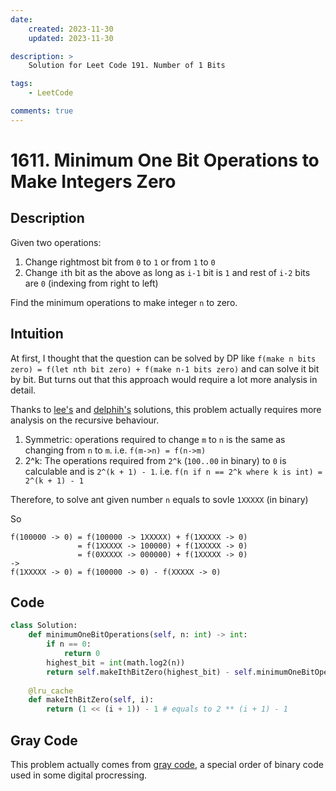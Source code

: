 ```yaml
---
date:
    created: 2023-11-30
    updated: 2023-11-30

description: >
    Solution for Leet Code 191. Number of 1 Bits

tags:
    - LeetCode

comments: true
---
```

# 1611. Minimum One Bit Operations to Make Integers Zero

## Description

Given two operations:

1. Change rightmost bit from `0` to `1` or from `1` to `0`
2. Change `i`th bit as the above as long as `i-1` bit is `1` and rest of `i-2` bits are `0` (indexing from right to left)

Find the minimum operations to make integer `n` to zero.

## Intuition

At first, I thought that the question can be solved by DP like `f(make n bits zero) = f(let nth bit zero) + f(make n-1 bits zero)` and can solve it bit by bit. But turns out that this approach would require a lot more analysis in detail.

Thanks to [lee's](https://leetcode.com/problems/minimum-one-bit-operations-to-make-integers-zero/solutions/877798/java-c-python-3-solutions-with-prove-o-1-space/?envType=daily-question&envId=2023-11-30) and [delphih's](https://leetcode.com/problems/minimum-one-bit-operations-to-make-integers-zero/solutions/877708/python-c-o-log-n-with-prove/?envType=daily-question&envId=2023-11-30) solutions, this problem actually requires more analysis on the recursive behaviour.

1. Symmetric: operations required to change `m` to `n` is the same as changing from `n` to `m`. i.e. `f(m->n) = f(n->m)`
2. 2^k: The operations required from `2^k` (`100..00` in binary) to `0` is calculable and is `2^(k + 1) - 1`. i.e. `f(n if n == 2^k where k is int) = 2^(k + 1) - 1`

Therefore, to solve ant given number `n` equals to sovle `1XXXXX` (in binary)

So 
```
f(100000 -> 0) = f(100000 -> 1XXXXX) + f(1XXXXX -> 0)
               = f(1XXXXX -> 100000) + f(1XXXXX -> 0)
               = f(0XXXXX -> 000000) + f(1XXXXX -> 0)
->
f(1XXXXX -> 0) = f(100000 -> 0) - f(XXXXX -> 0) 
```

## Code

```python
class Solution:
    def minimumOneBitOperations(self, n: int) -> int:
        if n == 0:
            return 0
        highest_bit = int(math.log2(n))
        return self.makeIthBitZero(highest_bit) - self.minimumOneBitOperations(n - (1 << highest_bit))
        
    @lru_cache
    def makeIthBitZero(self, i):
        return (1 << (i + 1)) - 1 # equals to 2 ** (i + 1) - 1
```

## Gray Code

This problem actually comes from [gray code](https://en.wikipedia.org/wiki/Gray_code), a special order of binary code used in some digital procressing.